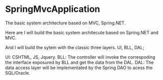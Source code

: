 # SpringMvcApplication
The basic system architecture based on MVC, Spring.NET.

Here are I will build the basic system architecute based on Spring.NET and MVC.

And I will build the sytem with the classic three layers. UI, BLL, DAL;

UI: CSHTML, JS, Jquery.
BLL: The controller will invoke the correspoding the interface exposured by BLL and get the data from the DAL.
DAL: The data access layer will be implementated by the Spring DAO to acess the SQL/Oracle.
